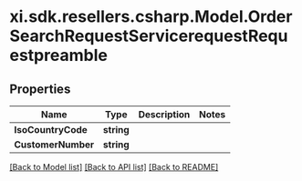 # xi.sdk.resellers.csharp.Model.OrderSearchRequestServicerequestRequestpreamble

## Properties

Name | Type | Description | Notes
------------ | ------------- | ------------- | -------------
**IsoCountryCode** | **string** |  | 
**CustomerNumber** | **string** |  | 

[[Back to Model list]](../README.md#documentation-for-models) [[Back to API list]](../README.md#documentation-for-api-endpoints) [[Back to README]](../README.md)

